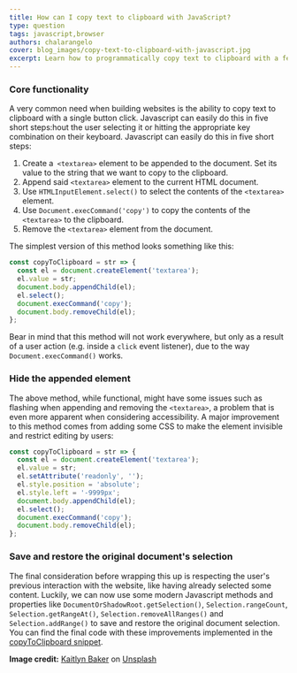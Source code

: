 ```yaml
---
title: How can I copy text to clipboard with JavaScript?
type: question
tags: javascript,browser
authors: chalarangelo
cover: blog_images/copy-text-to-clipboard-with-javascript.jpg
excerpt: Learn how to programmatically copy text to clipboard with a few lines of JavaScript and level up your web development skills.
---
```


### Core functionality

A very common need when building websites is the ability to copy text to clipboard with a single button click. Javascript can easily do this in five short steps:hout the user selecting it or hitting the appropriate key combination on their keyboard. Javascript can easily do this in five short steps:

1. Create a` <textarea>` element to be appended to the document. Set its value to the string that we want to copy to the clipboard.
2. Append said `<textarea>` element to the current HTML document.
3. Use `HTMLInputElement.select()` to select the contents of the `<textarea>` element.
4. Use `Document.execCommand('copy')` to copy the contents of the `<textarea>` to the clipboard.
5. Remove the `<textarea>` element from the document.

The simplest version of this method looks something like this:

```js
const copyToClipboard = str => {
  const el = document.createElement('textarea');
  el.value = str;
  document.body.appendChild(el);
  el.select();
  document.execCommand('copy');
  document.body.removeChild(el);
};
```

Bear in mind that this method will not work everywhere, but only as a result of a user action (e.g. inside a `click` event listener), due to the way `Document.execCommand()` works.

### Hide the appended element

The above method, while functional, might have some issues such as flashing when appending and removing the `<textarea>`, a problem that is even more apparent when considering accessibility. A major improvement to this method comes from adding some CSS to make the element invisible and restrict editing by users:

```js
const copyToClipboard = str => {
  const el = document.createElement('textarea');
  el.value = str;
  el.setAttribute('readonly', '');
  el.style.position = 'absolute';
  el.style.left = '-9999px';
  document.body.appendChild(el);
  el.select();
  document.execCommand('copy');
  document.body.removeChild(el);
};
```

### Save and restore the original document's selection

The final consideration before wrapping this up is respecting the user's previous interaction with the website, like having already selected some content. Luckily, we can now use some modern Javascript methods and properties like `DocumentOrShadowRoot.getSelection()`, `Selection.rangeCount`, `Selection.getRangeAt()`, `Selection.removeAllRanges()` and `Selection.addRange()` to save and restore the original document selection. You can find the final code with these improvements implemented in the [copyToClipboard snippet](/js/s/copy-to-clipboard/).

**Image credit:** [Kaitlyn Baker](https://unsplash.com/@kaitlynbaker?utm_source=unsplash&utm_medium=referral&utm_content=creditCopyText) on [Unsplash](https://unsplash.com?utm_source=unsplash&utm_medium=referral&utm_content=creditCopyText)
